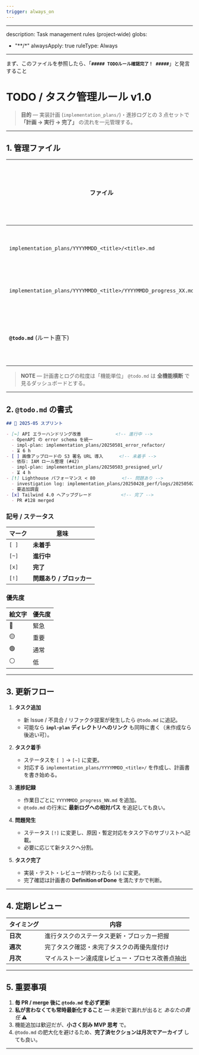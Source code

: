 ```yaml
---
trigger: always_on
---
```


---
description: Task management rules (project‑wide)
globs:
  - "**/*"
alwaysApply: true
ruleType: Always
---

まず、このファイルを参照したら、「**`##### TODOルール確認完了！ #####`**」と発言すること

# TODO / タスク管理ルール v1.0

> **目的** — 実装計画 (`implementation_plans/`)・進捗ログとの 3 点セットで
> **「計画 → 実行 → 完了」** の流れを一元管理する。

---

## 1. 管理ファイル

| ファイル | 役割 | 生成タイミング |
|----------|------|---------------|
| `implementation_plans/YYYYMMDD_<title>/<title>.md` | 実装計画書 | **着手前** |
| `implementation_plans/YYYYMMDD_<title>/YYYYMMDD_progress_XX.md` | 進捗ログ | **作業中** |
| **`@todo.md`** (ルート直下) | 全タスク一覧 | **常時更新** |

> **NOTE** — 計画書とログの粒度は「機能単位」
> `@todo.md` は **全機能横断** で見るダッシュボードとする。

---

## 2. `@todo.md` の書式

```markdown
## 🔴 2025‑05 スプリント

- [~] API エラーハンドリング改善             <!-- 進行中 -->
  - OpenAPI の error schema を統一
  - impl‑plan: implementation_plans/20250501_error_refactor/
  - ⏳ 6 h
- [ ] 画像アップロードの S3 署名 URL 導入      <!-- 未着手 -->
  - 依存: IAM ロール整理 (#42)
  - impl‑plan: implementation_plans/20250503_presigned_url/
  - ⏳ 4 h
- [!] Lighthouse パフォーマンス < 80          <!-- 問題あり -->
  - investigation log: implementation_plans/20250428_perf/logs/20250502_progress_03.md
  - 要追加調査
- [x] Tailwind 4.0 へアップグレード           <!-- 完了 -->
  - PR #128 merged
```

### 記号 / ステータス

| マーク | 意味 |
|-------|------|
| `[ ]` | **未着手** |
| `[~]` | **進行中** |
| `[x]` | **完了** |
| `[!]` | **問題あり / ブロッカー** |

### 優先度

| 絵文字 | 優先度 |
|-------|--------|
| 🔴 | 緊急 |
| 🟡 | 重要 |
| 🟢 | 通常 |
| ⚪ | 低 |

---

## 3. 更新フロー

1. **タスク追加**
   - 新 Issue / 不具合 / リファクタ提案が発生したら `@todo.md` に追記。
   - 可能なら **`impl‑plan` ディレクトリへのリンク** も同時に書く（未作成なら後追い可）。

2. **タスク着手**
   - ステータスを `[ ]` → `[~]` に変更。
   - 対応する `implementation_plans/YYYYMMDD_<title>/` を作成し、計画書を書き始める。

3. **進捗記録**
   - 作業日ごとに `YYYYMMDD_progress_NN.md` を追加。
   - `@todo.md` の行末に **最新ログへの相対パス** を追記しても良い。

4. **問題発生**
   - ステータス `[!]` に変更し、原因・暫定対応をタスク下のサブリストへ記載。
   - 必要に応じて新タスクへ分割。

5. **タスク完了**
   - 実装・テスト・レビューが終わったら `[x]` に変更。
   - 完了確認は計画書の **Definition of Done** を満たすかで判断。

---

## 4. 定期レビュー

| タイミング | 内容 |
|-----------|------|
| **日次** | 進行タスクのステータス更新・ブロッカー把握 |
| **週次** | 完了タスク確認・未完了タスクの再優先度付け |
| **月次** | マイルストーン達成度レビュー・プロセス改善点抽出 |

---

## 5. 重要事項

1. **毎 PR / merge 後に `@todo.md` を必ず更新**
2. **私が言わなくても常時最新化すること** — 未更新で漏れが出ると *あなたの責任* ⚠️
3. 機能追加は歓迎だが、**小さく刻み MVP 思考** で。
4. `@todo.md` の肥大化を避けるため、**完了済セクションは月次でアーカイブ** しても良い。

---
